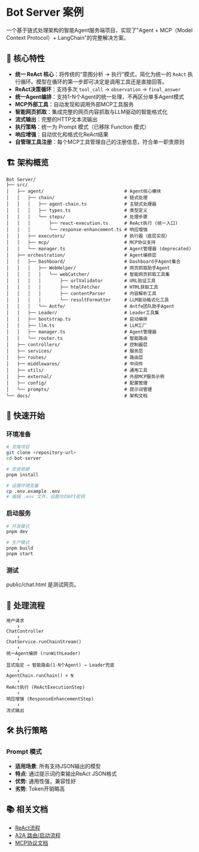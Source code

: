 # Bot Server 案例

一个基于链式处理架构的智能Agent服务端项目，实现了"Agent + MCP（Model Context Protocol）+ LangChain"的完整解决方案。

## 🚀 核心特性

- **统一 ReAct 核心**：将传统的“意图分析 → 执行”模式，简化为统一的 `ReAct` 执行循环。模型在循环的第一步即可决定是调用工具还是直接回答。
- **ReAct决策循环**：支持多次 `tool_call` → `observation` → `final_answer`
- **统一Agent编排**：支持1-N个Agent的统一处理，不再区分单多Agent模式
- **MCP外部工具**：自动发现和调用外部MCP工具服务
- **智能网页抓取**：集成完整的网页内容抓取与LLM驱动的智能格式化
- **流式输出**：完整的HTTP文本流输出
- **执行策略**：统一为 Prompt 模式（已移除 Function 模式）
- **响应增强**：自动优化和格式化ReAct结果
- **自管理工具注册**：每个MCP工具管理自己的注册信息，符合单一职责原则

## 🏗️ 架构概览

```
Bot Server/
├── src/
│   ├── agent/                              # Agent核心模块
│   │   ├── chain/                          # 链式处理
│   │   │   ├── agent-chain.ts              # 主链式处理器
│   │   │   ├── types.ts                    # 类型定义
│   │   │   └── steps/                      # 处理步骤
│   │   │       ├── react-execution.ts      # ReAct执行 (统一入口)
│   │   │       └── response-enhancement.ts # 响应增强
│   │   ├── executors/                      # 执行器（底层实现）
│   │   ├── mcp/                            # MCP协议支持
│   │   └── manager.ts                      # Agent管理器 (deprecated)
│   ├── orchestration/                      # Agent编排层
│   │   ├── Dashboard/                      # Dashboard子Agent集合
│   │   │   ├── WebHelper/                  # 网页抓取助手Agent
│   │   │   │   └── webCatcher/             # 智能网页抓取工具集
│   │   │   │       ├── urlValidator        # URL验证工具
│   │   │   │       ├── htmlFetcher         # HTML获取工具
│   │   │   │       ├── contentParser       # 内容解析工具
│   │   │   │       └── resultFormatter     # LLM驱动格式化工具
│   │   │   └── Antfe/                      # Antfe团队助手Agent
│   │   ├── Leader/                         # Leader工具集
│   │   ├── bootstrap.ts                    # 启动编排
│   │   ├── llm.ts                          # LLM工厂
│   │   ├── manager.ts                      # Agent管理器
│   │   └── router.ts                       # 智能路由
│   ├── controllers/                        # 控制器层
│   ├── services/                           # 服务层
│   ├── routes/                             # 路由层
│   ├── middlewares/                        # 中间件
│   ├── utils/                              # 通用工具
│   ├── external/                           # 外部MCP服务示例
│   ├── config/                             # 配置管理
│   └── prompts/                            # 提示词管理
└── docs/                                   # 架构文档
```

## 🎯 快速开始

### 环境准备

```bash
# 克隆项目
git clone <repository-url>
cd bot-server

# 安装依赖
pnpm install

# 设置环境变量
cp .env.example .env
# 编辑 .env 文件，设置你的API密钥
```

### 启动服务

```bash
# 开发模式
pnpm dev

# 生产模式
pnpm build
pnpm start
```

### 测试
public/chat.html 是测试网页。

## 🔄 处理流程

```
用户请求
    ↓
ChatController
    ↓
ChatService.runChainStream()
    ↓
统一Agent编排 (runWithLeader)
    ↓
显式指定 → 智能路由(1-N个Agent) → Leader兜底
    ↓
AgentChain.runChain() × N
    ↓
ReAct执行 (ReActExecutionStep)
    ↓
响应增强 (ResponseEnhancementStep)
    ↓
流式输出
```

## 🛠️ 执行策略

### Prompt 模式
- **适用场景**: 所有支持JSON输出的模型
- **特点**: 通过提示词约束输出ReAct JSON格式
- **优势**: 通用性强，兼容性好
- **劣势**: Token开销略高

## 📚 相关文档

- [ReAct流程](./docs/react-flow.md)
- [A2A 路由/启动流程](./docs/a2a-flow.md)
- [MCP协议文档](https://modelcontextprotocol.io/)
